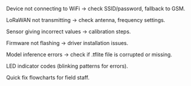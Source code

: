 Device not connecting to WiFi → check SSID/password, fallback to GSM.

LoRaWAN not transmitting → check antenna, frequency settings.

Sensor giving incorrect values → calibration steps.

Firmware not flashing → driver installation issues.

Model inference errors → check if .tflite file is corrupted or missing.

LED indicator codes (blinking patterns for errors).

Quick fix flowcharts for field staff.